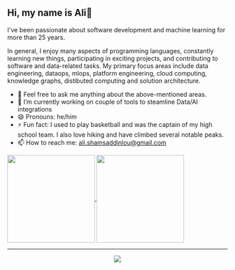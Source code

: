 ## Hi, my name is Ali👋

I've been passionate about software development and machine learning for more than 25 years.

In general, I enjoy many aspects of programming languages, constantly learning new things, participating in exciting projects, and contributing to software and data-related tasks. My primary focus areas include data engineering, dataops, mlops, platform engineering, cloud computing, knowledge graphs, distibuted computing and solution architecture.

- 💬 Feel free to ask me anything about the above-mentioned areas.
- 🔭 I’m currently working on couple of tools to steamline Data/AI integrations
- 😄 Pronouns: he/him
- ⚡ Fun fact: I used to play basketball and was the captain of my high school team. I also love hiking and have climbed several notable peaks.
- 📫 How to reach me: ali.shamsaddinlou@gmail.com
  

<a href="https://github.com/Sakil786/github-readme-stats">
  <img height=200 align="center" src="https://github-readme-stats.vercel.app/api?username=alishams8&show_icons=true&theme=radical" />
</a>
<a href="https://github.com/Sakil786/github-readme-stats">
  <img height=200 align="center" src="https://github-readme-stats.vercel.app/api/top-langs/?username=alishams8&hide_progress=False&theme=radical" />
</a>

------------
  <div align="center">
        <a href="https://git.io/streak-stats" >
            <img src="https://streak-stats.demolab.com/?user=alishams8&theme=dark"  />
        </a>
    </div>
<!-- ![Top Langs](https://github-readme-stats.vercel.app/api/top-langs/?username=Sakil786&hide_progress=False) -->
